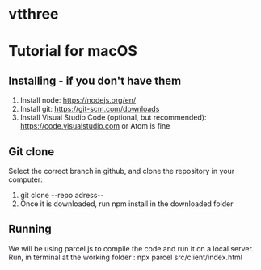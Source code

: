 # vtthree
# Tutorial for macOS

## Installing - if you don't have them 
1. Install node: https://nodejs.org/en/
2. Install git: https://git-scm.com/downloads
3. Install Visual Studio Code (optional, but recommended): https://code.visualstudio.com
or Atom is fine

## Git clone 
Select the correct branch in github, and clone the repository in your computer:
1. git clone --repo adress--
2. Once it is downloaded, run npm install in the downloaded folder

## Running

We will be using parcel.js to compile the code and run it on a local server. Run, in terminal at the working folder :
npx parcel src/client/index.html
